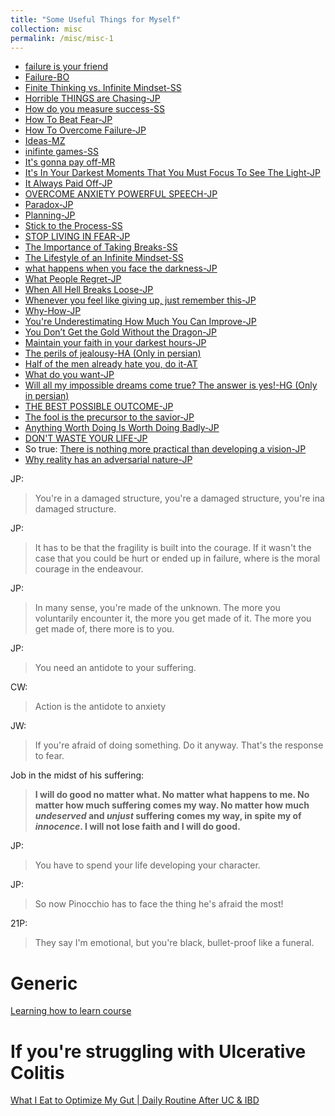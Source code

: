 ```yaml
---
title: "Some Useful Things for Myself"
collection: misc
permalink: /misc/misc-1
---
```


- [failure is your friend](https://github.com/alirezakazemipour/alirezakazemipour.github.io/raw/refs/heads/master/_vids/failure%20is%20your%20friend.mp4)
- [Failure-BO](https://github.com/alirezakazemipour/alirezakazemipour.github.io/raw/refs/heads/master/_vids%2FFailure-BO.mp4)
- [Finite Thinking vs. Infinite Mindset-SS](https://github.com/alirezakazemipour/alirezakazemipour.github.io/raw/refs/heads/master/_vids%2FFinite%20Thinking%20vs.%20Infinite%20Mindset-SS.mp4)
- [Horrible THINGS are Chasing-JP](https://github.com/alirezakazemipour/alirezakazemipour.github.io/raw/refs/heads/master/_vids%2FHorrible%20THINGS%20are%20Chasing-JP.mp4)
- [How do you measure success-SS](https://github.com/alirezakazemipour/alirezakazemipour.github.io/raw/refs/heads/master/_vids%2FHow%20do%20you%20measure%20success-SS.mp4)
- [How To Beat Fear-JP](https://github.com/alirezakazemipour/alirezakazemipour.github.io/raw/refs/heads/master/_vids%2FHow%20To%20Beat%20Fear-JP.mp4)
- [How To Overcome Failure-JP](https://github.com/alirezakazemipour/alirezakazemipour.github.io/raw/refs/heads/master/_vids%2FHow%20To%20Overcome%20Failure-JP.mp4)
- [Ideas-MZ](https://github.com/alirezakazemipour/alirezakazemipour.github.io/raw/refs/heads/master/_vids%2FIdeas-MZ.mp4)
- [inifinte games-SS](https://github.com/alirezakazemipour/alirezakazemipour.github.io/raw/refs/heads/master/_vids%2Finifinte%20games-SS.mp4)
- [It's gonna pay off-MR](https://github.com/alirezakazemipour/alirezakazemipour.github.io/raw/refs/heads/master/_vids%2FIt%27s%20gonna%20pay%20off-MR.mp4)
- [It's In Your Darkest Moments That You Must Focus To See The Light-JP](https://github.com/alirezakazemipour/alirezakazemipour.github.io/raw/refs/heads/master/_vids%2FIt%27s%20In%20Your%20Darkest%20Moments%20That%20You%20Must%20Focus%20To%20See%20The%20Light-JP.mp4)
- [It Always Paid Off-JP](https://github.com/alirezakazemipour/alirezakazemipour.github.io/raw/refs/heads/master/_vids%2FIt%20Always%20Paid%20Off-JP.mp4)
- [OVERCOME ANXIETY  POWERFUL SPEECH-JP](https://github.com/alirezakazemipour/alirezakazemipour.github.io/raw/refs/heads/master/_vids%2FOVERCOME%20ANXIETY%20%20POWERFUL%20SPEECH-JP.mp4)
- [Paradox-JP](https://github.com/alirezakazemipour/alirezakazemipour.github.io/raw/refs/heads/master/_vids%2FParadox-JP.mp4)
- [Planning-JP](https://github.com/alirezakazemipour/alirezakazemipour.github.io/raw/refs/heads/master/_vids%2FPlanning-JP.mp4)
- [Stick to the Process-SS](https://github.com/alirezakazemipour/alirezakazemipour.github.io/raw/refs/heads/master/_vids%2FStick%20to%20the%20Process-SS.mp4)
- [STOP LIVING IN FEAR-JP](https://github.com/alirezakazemipour/alirezakazemipour.github.io/raw/refs/heads/master/_vids%2FSTOP%20LIVING%20IN%20FEAR-JP.mp4)
- [The Importance of Taking Breaks-SS](https://github.com/alirezakazemipour/alirezakazemipour.github.io/raw/refs/heads/master/_vids%2FThe%20Importance%20of%20Taking%20Breaks-SS.mp4)
- [The Lifestyle of an Infinite Mindset-SS](https://github.com/alirezakazemipour/alirezakazemipour.github.io/raw/refs/heads/master/_vids%2FThe%20Lifestyle%20of%20an%20Infinite%20Mindset-SS.mp4)
- [what happens when you face the darkness-JP](https://github.com/alirezakazemipour/alirezakazemipour.github.io/raw/refs/heads/master/_vids%2Fwhat%20happens%20when%20you%20face%20the%20darkness-JP.mp4)
- [What People Regret-JP](https://github.com/alirezakazemipour/alirezakazemipour.github.io/raw/refs/heads/master/_vids%2FWhat%20People%20Regret-JP.mp4)
- [When All Hell Breaks Loose-JP](https://github.com/alirezakazemipour/alirezakazemipour.github.io/raw/refs/heads/master/_vids%2FWhen%20All%20Hell%20Breaks%20Loose-JP.mp4)
- [Whenever you feel like giving up, just remember this-JP](https://github.com/alirezakazemipour/alirezakazemipour.github.io/raw/refs/heads/master/_vids%2FWhenever%20you%20feel%20like%20giving%20up%2C%20just%20remember%20this-JP.mp4)
- [Why-How-JP](https://github.com/alirezakazemipour/alirezakazemipour.github.io/raw/refs/heads/master/_vids%2FWhy-How-JP.mp4)
- [You're Underestimating How Much You Can Improve-JP](https://github.com/alirezakazemipour/alirezakazemipour.github.io/raw/refs/heads/master/_vids%2FYou%27re%20Underestimating%20How%20Much%20You%20Can%20Improve-JP.mp4)
- [You Don’t Get the Gold Without the Dragon-JP](https://github.com/alirezakazemipour/alirezakazemipour.github.io/raw/refs/heads/master/_vids%2FYou%20Don%E2%80%99t%20Get%20the%20Gold%20Without%20the%20Dragon-JP.mp4)
- [Maintain your faith in your darkest hours-JP](https://github.com/alirezakazemipour/alirezakazemipour.github.io/raw/refs/heads/master/_vids%2FMaintain%20your%20faith%20in%20your%20darkest%20hours.mp4)
- [The perils of jealousy-HA (Only in persian)](https://github.com/alirezakazemipour/alirezakazemipour.github.io/raw/refs/heads/master/_vids/jealousy-HA.mp4)
- [Half of the men already hate you, do it-AT](https://github.com/alirezakazemipour/alirezakazemipour.github.io/raw/refs/heads/master/_vids/Half%20of%20the%20men%20already%20hate%20you,%20do%20it-AT.mp4)
- [What do you want-JP](https://github.com/alirezakazemipour/alirezakazemipour.github.io/raw/refs/heads/master/_vids/What%20do%20you%20want-JP.mp4)
- [Will all my impossible dreams come true? The answer is yes!-HG (Only in persian)](https://github.com/alirezakazemipour/alirezakazemipour.github.io/raw/refs/heads/master/_vids/All%20impossible%20dreams%20come%20true.mp4)
- [THE BEST POSSIBLE OUTCOME-JP](https://www.youtube.com/watch?v=qVic3EqUqo8)
- [The fool is the precursor to the savior-JP](https://www.youtube.com/watch?v=PrIrZRd0pGE)
- [Anything Worth Doing Is Worth Doing Badly-JP](https://www.youtube.com/watch?v=FJV7HeHT4q4)
- [DON'T WASTE YOUR LIFE-JP](https://www.youtube.com/watch?v=7uEgS8ZnSaA)
- So true: [There is nothing more practical than developing a vision-JP](https://youtube.com/shorts/kJ-3g4kzLf4?si=koYQ6PF29-YENm1Z)
- [Why reality has an adversarial nature-JP](https://github.com/alirezakazemipour/alirezakazemipour.github.io/raw/refs/heads/master/_vids/Horrible%20THINGS%20are%20Chasing%20YOU%20by%20Jordan%20B%20Peterson.mp4)

JP: 
> You're in a damaged structure, you're a damaged structure, you're ina damaged structure.

JP:
> It has to be that the fragility is built into the courage. If it wasn't the case that you could be hurt or ended up
> in failure, where is the moral courage in the endeavour.

JP:
> In many sense, you're made of the unknown. The more you voluntarily encounter it, the more you get made of it. The
> more you get made of, there more is to you.

JP:
> You need an antidote to your suffering.

CW:
> Action is the antidote to anxiety

JW:
> If you're afraid of doing something. Do it anyway. That's the response to fear.

Job in the midst of his suffering:

> __I will do good no matter what. No matter what happens to me. No matter how much suffering comes my way.
> No matter how much _undeserved_ and _unjust_ suffering comes my way, in spite my of _innocence_. I will not lose faith 
> and I will do good.__

JP:
> You have to spend your life developing your character.

JP:
> So now Pinocchio has to face the thing he's afraid the most!

21P:
> They say I'm emotional, but you're black, bullet-proof like a funeral.

# Generic
[Learning how to learn course](https://www.coursera.org/learn/learning-how-to-learn)

# If you're struggling with Ulcerative Colitis
[What I Eat to Optimize My Gut | Daily Routine After UC & IBD](https://www.youtube.com/watch?v=7Lo2I1gUYfg)